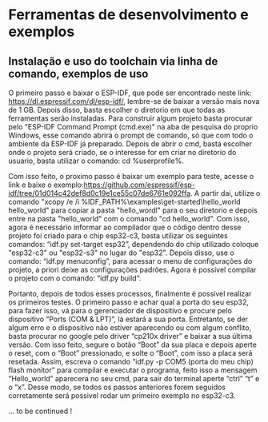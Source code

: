 # Ferramentas de desenvolvimento e exemplos
## Instalação e uso do toolchain via linha de comando, exemplos de uso
  O primeiro passo e baixar o ESP-IDF, que pode ser encontrado neste link: https://dl.espressif.com/dl/esp-idf/, lembre-se de baixar a versão mais nova de 1 GB.
  Depois disso, basta escolher o diretorio em que todas as ferramentas serão instaladas.
  Para construir algum projeto basta procurar pelo "ESP-IDF Command Prompt (cmd.exe)" na aba de pesquisa do proprio Windows, esse comando abrirá o prompt de comando, só   que com todo o ambiente da ESP-IDF já preparado. Depois de abrir o cmd, basta escolher onde o projeto será criado, se o interesse for em criar no diretorio do usuario,   basta utilizar o comando: cd %userprofile%.
  
  Com isso feito, o proximo passo é baixar um exemplo para teste, acesse o link e baixe o exemplo:https://github.com/espressif/esp-idf/tree/01d014c42def8d0c19e1ce55c07de6761e092ffa. 
  A partir dai, utilize o comando "xcopy /e /i %IDF_PATH%\examples\get-started\hello_world hello_world" para copiar a pasta "hello_wordl" para o seu diretorio e depois entre na pasta "hello_world" com o comando "cd hello_world". Com isso, agora é necessário informar ao compilador que o código dentro desse projeto foi criado para o chip esp32-c3, basta utilizar os seguintes comandos: “idf.py set-target esp32”, dependendo do chip utilizado coloque "esp32-c3" ou "esp32-s3" no lugar do "esp32". Depois disso, use o comando: “idf.py menuconfig”, para acessar o menu de configurações do projeto, a priori deixe as configurações padrões. Agora é possível compilar o projeto com o comando: “idf.py build”.
  
  Portanto, depois de todos esses processos, finalmente é possível realizar os primeiros testes. O primeiro passo e achar qual a porta do seu esp32, para fazer isso, vá para o gerenciador de dispositivo e procure pelo dispositivo “Ports (COM & LPT)”, lá estará a sua porta. Entretanto, se der algum erro e o dispositivo não estiver aparecendo ou com algum conflito, basta procurar no google pelo driver “cp210x driver” e baixar a sua última versão. Com isso feito, segure o botão “Boot” da sua placa e depois aperte o reset, com o “Boot” pressionado, e solte o “Boot”, com isso a placa será resetada. Assim, escreva o comando “idf.py -p COM5 (porta do meu chip) flash monitor” para compilar e executar o programa, feito isso a mensagem “Hello_world” aparecera no seu cmd, para sair do terminal aperte “ctrl” “t” e o “x”. Desse modo, se todos os passos anteriores forem seguidos corretamente será possivel rodar um primeiro exemplo no esp32-c3.
  
  
  
... to be continued !
